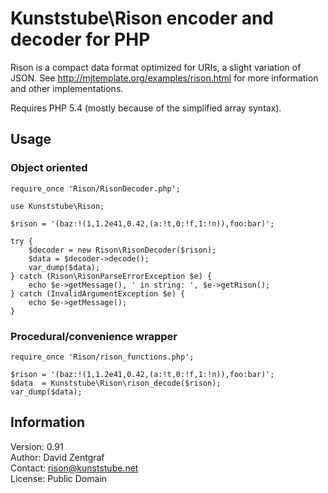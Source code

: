Kunststube\Rison encoder and decoder for PHP
============================================

Rison is a compact data format optimized for URIs, a slight variation of JSON. See http://mjtemplate.org/examples/rison.html for more information and other implementations.

Requires PHP 5.4 (mostly because of the simplified array syntax).

Usage
-----

### Object oriented ###

    require_once 'Rison/RisonDecoder.php';

    use Kunststube\Rison;

    $rison = '(baz:!(1,1.2e41,0.42,(a:!t,0:!f,1:!n)),foo:bar)';

    try {
        $decoder = new Rison\RisonDecoder($rison);
        $data = $decoder->decode();
        var_dump($data);
    } catch (Rison\RisonParseErrorException $e) {
        echo $e->getMessage(), ' in string: ', $e->getRison();
    } catch (InvalidArgumentException $e) {
        echo $e->getMessage();
    }

### Procedural/convenience wrapper ###

    require_once 'Rison/rison_functions.php';

    $rison = '(baz:!(1,1.2e41,0.42,(a:!t,0:!f,1:!n)),foo:bar)';
    $data  = Kunststube\Rison\rison_decode($rison);
    var_dump($data);

Information
-----------

Version: 0.91  
Author:  David Zentgraf  
Contact: rison@kunststube.net  
License: Public Domain
